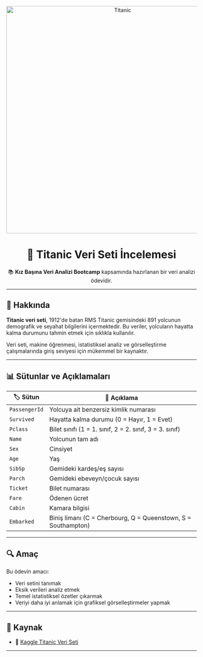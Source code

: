 <p align="center">
  <img src="https://upload.wikimedia.org/wikipedia/commons/thumb/f/fd/RMS_Titanic_3.jpg/1200px-RMS_Titanic_3.jpg" alt="Titanic" width="600"/>
</p>

<h1 align="center">🚢 Titanic Veri Seti İncelemesi</h1>

<p align="center">
  📚 <b>Kız Başına Veri Analizi Bootcamp</b> kapsamında hazırlanan bir veri analizi ödevidir.
</p>

---

## 🧾 Hakkında

**Titanic veri seti**, 1912'de batan RMS Titanic gemisindeki 891 yolcunun demografik ve seyahat bilgilerini içermektedir. Bu veriler, yolcuların hayatta kalma durumunu tahmin etmek için sıklıkla kullanılır.

Veri seti, makine öğrenmesi, istatistiksel analiz ve görselleştirme çalışmalarında giriş seviyesi için mükemmel bir kaynaktır.

---

## 📊 Sütunlar ve Açıklamaları

| 🏷️ Sütun        | 📌 Açıklama                                                      |
|------------------|------------------------------------------------------------------|
| `PassengerId`    | Yolcuya ait benzersiz kimlik numarası                           |
| `Survived`       | Hayatta kalma durumu (0 = Hayır, 1 = Evet)                      |
| `Pclass`         | Bilet sınıfı (1 = 1. sınıf, 2 = 2. sınıf, 3 = 3. sınıf)          |
| `Name`           | Yolcunun tam adı                                                |
| `Sex`            | Cinsiyet                                                        |
| `Age`            | Yaş                                                             |
| `SibSp`          | Gemideki kardeş/eş sayısı                                       |
| `Parch`          | Gemideki ebeveyn/çocuk sayısı                                   |
| `Ticket`         | Bilet numarası                                                  |
| `Fare`           | Ödenen ücret                                                    |
| `Cabin`          | Kamara bilgisi                                                  |
| `Embarked`       | Biniş limanı (C = Cherbourg, Q = Queenstown, S = Southampton)   |

---

## 🔍 Amaç

Bu ödevin amacı:

- Veri setini tanımak  
- Eksik verileri analiz etmek  
- Temel istatistiksel özetler çıkarmak  
- Veriyi daha iyi anlamak için grafiksel görselleştirmeler yapmak

---

## 🔗 Kaynak

- 🎯 [Kaggle Titanic Veri Seti](https://www.kaggle.com/c/titanic/data)

---


